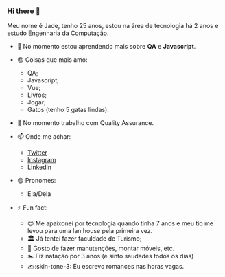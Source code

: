 
### Hi there 👋


Meu nome é Jade, tenho 25 anos, estou na área de tecnologia há 2 anos e estudo Engenharia da Computação.

- 🌱 No momento estou aprendendo mais sobre **QA** e **Javascript**.

- :heart_eyes: Coisas que mais amo:
   - QA;
   - Javascript;
   - Vue;
   - Livros;
   - Jogar;
   - Gatos (tenho 5 gatas lindas).
  
- 🔭 No momento trabalho com Quality Assurance.

- 📫 Onde me achar:
   - [Twitter](https://twitter.com/breakthecod3)
   - [Instagram](https://instagram.com/jadednc)
   - [Linkedin](https://www.linkedin.com/in/jade-denice/)

- 😄 Pronomes:
	- Ela/Dela 

- ⚡ Fun fact:
	- :heart_eyes:  Me apaixonei por tecnologia quando tinha 7 anos e meu tio me levou para uma lan house pela primeira vez.
	- :classical_building: Já tentei fazer faculdade de Turismo;
	- :hammer: Gosto de fazer manutenções, montar móveis, etc.
	- :swimmer: Fiz natação por 3 anos (e sinto saudades todos os dias)
	- :writing_hand::skin-tone-3: Eu escrevo romances nas horas vagas.

